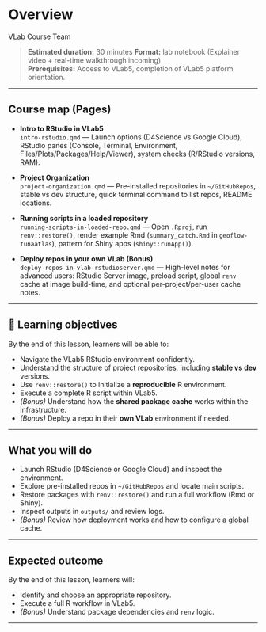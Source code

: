 Overview
================
VLab Course Team

> **Estimated duration:** 30 minutes **Format:** lab notebook (Explainer
> video + real-time walkthrough incoming)  
> **Prerequisites:** Access to VLab5, completion of VLab5 platform
> orientation.

------------------------------------------------------------------------

## Course map (Pages)

- **Intro to RStudio in VLab5**  
  `intro-rstudio.qmd` — Launch options (D4Science vs Google Cloud),
  RStudio panes (Console, Terminal, Environment,
  Files/Plots/Packages/Help/Viewer), system checks (R/RStudio versions,
  RAM).

- **Project Organization**  
  `project-organization.qmd` — Pre-installed repositories in
  `~/GitHubRepos`, stable vs dev structure, quick terminal command to
  list repos, README locations.

- **Running scripts in a loaded repository**  
  `running-scripts-in-loaded-repo.qmd` — Open `.Rproj`, run
  `renv::restore()`, render example Rmd (`summary_catch.Rmd` in
  `geoflow-tunaatlas`), pattern for Shiny apps (`shiny::runApp()`).

- **Deploy repos in your own VLab (Bonus)**  
  `deploy-repos-in-vlab-rstudioserver.qmd` — High-level notes for
  advanced users: RStudio Server image, preload script, global `renv`
  cache at image build-time, and optional per-project/per-user cache
  notes.

------------------------------------------------------------------------

## 🎯 Learning objectives

By the end of this lesson, learners will be able to:

- Navigate the VLab5 RStudio environment confidently.
- Understand the structure of project repositories, including **stable
  vs dev** versions.
- Use `renv::restore()` to initialize a **reproducible** R environment.
- Execute a complete R script within VLab5.
- *(Bonus)* Understand how the **shared package cache** works within the
  infrastructure.
- *(Bonus)* Deploy a repo in their **own VLab** environment if needed.

------------------------------------------------------------------------

## What you will do

- Launch RStudio (D4Science or Google Cloud) and inspect the
  environment.
- Explore pre-installed repos in `~/GitHubRepos` and locate main
  scripts.
- Restore packages with `renv::restore()` and run a full workflow (Rmd
  or Shiny).
- Inspect outputs in `outputs/` and review logs.
- *(Bonus)* Review how deployment works and how to configure a global
  cache.

------------------------------------------------------------------------

## Expected outcome

By the end of this lesson, learners will:

- Identify and choose an appropriate repository.
- Execute a full R workflow in VLab5.
- *(Bonus)* Understand package dependencies and `renv` logic.

------------------------------------------------------------------------
